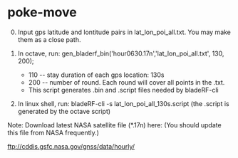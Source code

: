 # poke-move

0. Input gps latitude and lontitude pairs in lat_lon_poi_all.txt. You may make them as a close path.

1. In octave, run: gen_bladerf_bin('hour0630.17n','lat_lon_poi_all.txt', 130, 200);
    - 110 -- stay duration of each gps location: 130s
    - 200 -- number of round. Each round will cover all points in the .txt.
    - This script generates .bin and .script files needed by bladeRF-cli

2. In linux shell, run: bladeRF-cli -s lat_lon_poi_all_130s.script (the .script is generated by the octave script)

Note: Download latest NASA satellite file (*.17n) here: (You should update this file from NASA frequently.)

ftp://cddis.gsfc.nasa.gov/gnss/data/hourly/

